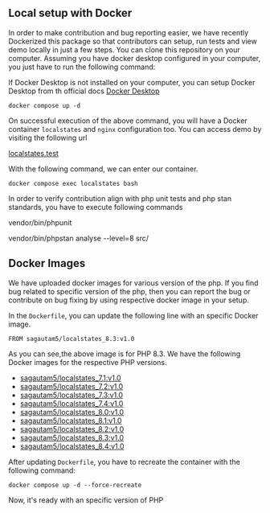 ## Local setup with Docker

In order to make contribution and bug reporting easier, we have recently Dockerized this package so that contributors can setup, run tests and view demo locally in just a few steps.
You can clone this repository on your computer. Assuming you have docker desktop configured in your computer, you just have to run the following command:


If Docker Desktop is not installed on your computer, you can setup Docker Desktop from th official docs [Docker Desktop](https://docs.docker.com/desktop/)


    docker compose up -d 


On successful execution of the above command, you will have a Docker container `localstates` and `nginx` configuration too. You can access demo by visiting the following url

[localstates.test](http://localstates.test)

With the following command, we can enter our container.

    docker compose exec localstates bash

In order to verify contribution align with php unit tests and php stan standards, you have to execute following commands

vendor/bin/phpunit

vendor/bin/phpstan analyse --level=8 src/

## Docker Images

We have uploaded docker images for various version of the php. If you find bug related to specific version of the php, then you can report the bug or contribute on bug
fixing by using respective docker image in your setup.

In the `Dockerfile`, you can update the following line with an specific Docker image.

    FROM sagautam5/localstates_8.3:v1.0

As you can see,the above image is for PHP 8.3. We have the following Docker images for the respective PHP versions.

- [sagautam5/localstates_7.1:v1.0](https://hub.docker.com/r/sagautam5/localstates_7.1)
- [sagautam5/localstates_7.2:v1.0](https://hub.docker.com/r/sagautam5/localstates_7.2)
- [sagautam5/localstates_7.3:v1.0](https://hub.docker.com/r/sagautam5/localstates_7.3)
- [sagautam5/localstates_7.4:v1.0](https://hub.docker.com/r/sagautam5/localstates_7.4)
- [sagautam5/localstates_8.0:v1.0](https://hub.docker.com/r/sagautam5/localstates_8.0)
- [sagautam5/localstates_8.1:v1.0](https://hub.docker.com/r/sagautam5/localstates_8.1)
- [sagautam5/localstates_8.2:v1.0](https://hub.docker.com/r/sagautam5/localstates_8.2)
- [sagautam5/localstates_8.3:v1.0](https://hub.docker.com/r/sagautam5/localstates_8.3)
- [sagautam5/localstates_8.4:v1.0](https://hub.docker.com/r/sagautam5/localstates_8.4)

After updating `Dockerfile`, you have to recreate the container with the following command:

    docker compose up -d --force-recreate

Now, it's ready with an specific version of PHP